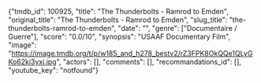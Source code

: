 {"tmdb_id": 100925, "title": "The Thunderbolts - Ramrod to Emden", "original_title": "The Thunderbolts - Ramrod to Emden", "slug_title": "the-thunderbolts-ramrod-to-emden", "date": "", "genre": ["Documentaire / Guerre"], "score": "0.0/10", "synopsis": "USAAF Documentary Film", "image": "https://image.tmdb.org/t/p/w185_and_h278_bestv2/rZ3FPK8OkQQe1QLyGKo62ki3yxi.jpg", "actors": [], "comments": [], "recommandations_id": [], "youtube_key": "notfound"}